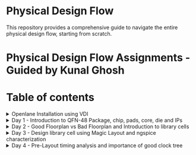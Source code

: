 # Physical Design Flow 
This repository provides a comprehensive guide to navigate the entire physical design flow, starting from scratch.

# Physical Design Flow Assignments - Guided by Kunal Ghosh

# Table of contents
<details>
<summary>Openlane Installation using VDI</summary>
<br>

## Installation Instructions

Please follow these steps to install Openlane on your system, whether you are using Windows or Ubuntu.

1. **Download the Installation PDF**: Start by downloading the Openlane Installation PDF file for detailed instructions.
- [Openlane Installation PDF](https://drive.google.com/drive/folders/1waH794KlrYMaHzZbf1Fr_BIxfMUk4DBk)

2. **Choose Your Operating System**:

   - **For Windows**: Follow the instructions outlined in the PDF under the "Windows Installation" section.
   
   - **For Ubuntu**: Refer to the "Ubuntu Installation" section in the PDF for step-by-step guidance.

3. **Dependencies**: Ensure you have all the necessary dependencies mentioned in the PDF installed on your system.

4. **Verify Installation**: Confirm that Openlane is correctly installed by running a test command or checking the version.(Check Day 1 content in order to verify installation.)

</details>
  
<details>
<summary>Day 1 - Introduction to QFN-48 Package, chip, pads, core, die and IPs</summary>
<br>
  
#### QFN-48 Package
The QFN-48 (Quad Flat No-Lead 48) package is a widely used integrated circuit (IC) package in the electronics industry. It belongs to the family of leadless surface-mount 
packages designed to maximize space efficiency on printed circuit boards (PCBs) while providing excellent thermal performance and electrical connectivity.
The QFN-48 package typically consists of 48 pins arranged in a square or rectangular grid. The pins are numbered and positioned along the package's perimeter.

![QFN-Package](https://github.com/Pavan2280/pes_pd/assets/131603225/f0d98e95-8f05-4d8a-af1b-51b63c15bb1a)

#### Chip
The chip is centrally positioned within the package, as illustrated in the image below, depicting the method of connection between the chip and the package.By connecting the chip in this manner, we can efficiently transfer signals from the external world into the interior of the chip.

![image](https://github.com/Pavan2280/pes_pd/assets/131603225/a4bf87fa-257d-46e1-93e8-1bd83656d67c)

# Components of Chip
- **Pads** : Pads serve as conduits for transmitting signals both into and out of a chip, facilitating bidirectional communication between the chip's internal and external components.
- **Core** : The core essentially serves as the central region where various digital logic components, including AND gates, OR gates, multiplexers (mux), and other types of logic elements, are located.
- **Die** : It essentially defines the dimensions or physical size of the chip.
- **IP's** : Intellectual Property known as IP refers to pre-designed and pre-verified functional blocks or modules that can be integrated into a semiconductor chip's design. These blocks typically encompass a wide range of functions, such as processors, memory, communication interfaces, and specialized functions.

![image](https://github.com/Pavan2280/pes_pd/assets/131603225/00e971c8-4bf4-4b93-8335-5fb20850fbf6)
![image](https://github.com/Pavan2280/pes_pd/assets/131603225/1fb78871-f8d4-4e87-9d14-1f15caf832ed)

# What are PDK's
PDK stands for "Process Design Kit." It is a set of tools, libraries, and documentation used in the semiconductor industry for designing and verifying the manufacturing process of integrated circuits (ICs) or microchips. PDKs are essential for semiconductor companies, foundries, and design houses to create and optimize semiconductor devices.

# RTL  to GDS Flow

![image](https://github.com/Pavan2280/pes_pd/assets/131603225/79f2b9dc-ad16-447e-924d-12d5503589c6)

RTL to GDS (Register Transfer Level to Graphic Design System) flow is a series of steps and processes used in the semiconductor industry to transform a high-level hardware description of an integrated circuit (IC) or microchip into a physical layout that can be fabricated in a semiconductor foundry.Here's a overview of the RTL to GDS flow:

- **Synthesis** : Involves transforming the RTL code into a gate-level representation, optimizing the design to enhance area, power, and timing characteristics, ultimately generating a gate-level netlist.
- **Floor Planning** : In the process of floor planning and power planning, we establish a comprehensive floorplan that meticulously dictates the arrangement of diverse blocks and macros across the chip while taking into account the essential aspects of power distribution and signal routing requirements.
- **Power Planning** :  It involves the careful management and distribution of power throughout the chip to ensure that it operates reliably, efficiently, and within specified power constraints.
- **Placement** : It involves determining the precise location of each standard cell or logic element within the chip's floorplan.
- **Clock Tree Synthesis** : Its primary purpose is to create an optimized clock distribution network that ensures reliable and efficient clock signal distribution throughout the chip.
- **Routing** : Perform global and detailed routing to create the physical connections between standard cells, optimize routing for signal integrity and manufacturability.
- **Sign-off** : Sign-off represents the final checks and confirmations that the design meets all the specified requirements and is ready for fabrication. 

# Openlane ASIC Design Flow

![image](https://github.com/Pavan2280/pes_pd/assets/131603225/24e63c09-da0d-4da6-943c-f54d6abbda85)

#### Design Stages

1) **Synthesis**
   1. **yosys** - Yosys performs RTL synthesis, converting high-level RTL descriptions into gate-level netlists.
   2. **abc** - ABC is used for further optimization and technology mapping to enhance the gate-level design.
   3. **OpenSTA** - OpenSTA conducts static timing analysis to verify if the synthesized design meets timing constraints in the OpenLane flow.

2) **Floorplan & PND**
   1. **init_fp (Initial Floorplan)** - Floorplanning involves determining the initial placement and arrangement of various functional blocks or cells within the chip's       
   layout area.
   2. **ioplacer** - ioplacer is a tool used in the physical design process to place Input/Output (I/O) pads or pins on the chip's boundary.
   3. **pdn** - The PDN is responsible for distributing power (supply voltage) and ground (reference voltage) throughout the chip, ensuring that all components receive the       necessary power supply and maintain stable electrical operation.
   4. **tapcell** - A "tapcell" is a special type of cell used in digital integrated circuit design, particularly in standard cell libraries.It is typically used to create 
   tap connections for the bulk terminals in digital CMOS (Complementary Metal-Oxide-Semiconductor) designs.

3) **Placement**
   1. **Replace** - RePlace is a tool used in the OpenLane flow for cell placement optimization.It focuses on optimizing the placement of standard cells within the chip's   
   layout to achieve better area utilization, timing, and power efficiency.
   2. **Resizer** - Resizer is a tool employed during the physical design process to perform cell resizing and optimization.
   3. **OpenDP (Open Detailed Placement)** - OpenDP, or Open Detailed Placement, is a detailed placement tool used in OpenLane.It is responsible for the fine-grained 
   placement of cells, ensuring that they are precisely positioned within rows and tracks while adhering to design constraints and achieving optimal utilization of the chip's 
   layout area.
   4. **OpenPhysyn (Open Physical Synthesis)** - OpenPhysyn is a tool within OpenLane that performs physical synthesis tasks.It optimizes the logical and physical aspects of 
   the design simultaneously, improving the placement, power, area, and timing by considering both logic and physical information during the optimization process.

4) **CTS**
   1. **TritonCTS** - TritonCTS generates a clock distribution network.

5) **Routing**
   1. **FastRoute** - FastRoute is a global routing tool used in the physical design stage of ASIC chip design.
   2. **TritonRoute** - TritonRoute is a detailed or global routing tool used in the later stages of ASIC chip design, following placement and initial global routing.
   
6) **GDSII Generation**
   1. **Magic** - Magic is primarily a layout tool used for creating and editing IC layouts, and it is often used for digital CMOS design.
   2. **KLayout** - KLayout is primarily used for viewing, editing, and analyzing IC layouts but is not a layout creation tool like Magic.
   
8) **Checks**
   1. **CVC** - CVC is a tool primarily used for verification and debugging of digital designs.
   2. **Netgen** - Netgen is an open-source digital netlist comparison and LVS (Layout vs. Schematic) tool.
 
# Labs

#### Task 1 - Invoking OpenLane

Step 1: Navigate to the OpenLane Working Directory
Open your terminal and navigate to the OpenLane working directory on your Desktop.
```
cd Desktop/work/tools/openlane_working_dir/
```

Step 2: Check Directory Contents
List the contents of the directory to ensure you are in the correct location.
```
ls -ltr
```

Step 3: Enter the OpenLane Docker Environment
To work with OpenLane, you will need to enter the Docker environment. Use the following command:
```
cd openlane
docker
```
After running this command, you will see a new prompt, which should look something like `bash-4.2$`. This indicates that you are now inside the Docker environment.

Step 4: Invoke OpenLane
To invoke OpenLane, run the following commands
```
ls
./flow.tcl -interactive
```
After executing these commands, you will see a new prompt, which should now be `%`.

Step 5: Load OpenLane Package
If you want to use a specific version of the OpenLane package, you can load it using the following command.
```
package require openlane 0.9
```
![image](https://github.com/Pavan2280/pes_pd/assets/131603225/98126aa2-a5f8-4b07-9f33-7069917e778c)
![image](https://github.com/Pavan2280/pes_pd/assets/131603225/d0d7f989-75d0-4524-acb3-de1547bb0f12)
If you can achieve these results, then you have now successfully invoked OpenLane and are prepared to use it for your projects.

#### Task 2 - Designs presnt in openalne and Heirarchy in a Design

Step 1: Navigate to the OpenLane Working Directory 
Enter these commands
```
cd designs/
ls
cd picorv32a
ls
ls -ltr
```
![image](https://github.com/Pavan2280/pes_pd/assets/131603225/67e3d11e-7406-4636-a6a4-adf12b01be9a)
To view `config.tcl` file enter this command
```
vim config.tcl
```
![image](https://github.com/Pavan2280/pes_pd/assets/131603225/058d34cc-6546-466f-909c-60601e0ae338)

Step 2: Prepare the workflow design using OpenLane with the following command.
```
prep -design picorv32a
```
![image](https://github.com/Pavan2280/pes_pd/assets/131603225/e73c709e-3f63-4c73-8118-a76bc4b12d9e)

Step 3: Please utilize the following command in OpenLane for synthesis.
```
run_synthesis
```
![image](https://github.com/Pavan2280/pes_pd/assets/131603225/25f59d56-2ffe-4c38-94e7-404a8b9a6092)
Now our aim is to find Ratio (Number of D-flip flops to Number of cells)
![image](https://github.com/Pavan2280/pes_pd/assets/131603225/60b0b776-f6de-47b9-98f8-b749bb3cba04)
</details>

<details>
<summary>Day 2 - Good Floorplan vs Bad Floorplan and Introduction to library cells</summary>
<br>

# Labs

#### Task 1 - Floorplan

Step 1: Before running floorplan, lets look into the switches available for the floorplan stage.
![image](https://github.com/Pavan2280/pes_pd/assets/131603225/02148532-a29d-40bd-8754-0ffa2bdbab3d)

Step 2: Make changes in `config.tcl` file for floorplan purpose.
![image](https://github.com/Pavan2280/pes_pd/assets/131603225/f29ca8fd-54c1-43d7-8f31-1751417fa23a)

Step 3: To create a floorplan using OpenLane, please execute the following command.
```
run_floorplan
```
![image](https://github.com/Pavan2280/pes_pd/assets/131603225/fbee5100-d335-40ea-a290-9ff9bde13d14)

The point (0, 0) within the DIE AREA signifies the top-left corner's coordinates, while (660.685, 671.405) designates the bottom-right corner of the die in micrometers.

Step 4: To visualize the floorplan layout, employ the following command.
```
magic -T /home/vsduser/Desktop/work/tools/openlane_working_dir/pdks/sky130A/libs.tech/magic/sky130A.tech lef read ../../tmp/merged.lef def read picorv32a.floorplan.def &
```
![image](https://github.com/Pavan2280/pes_pd/assets/131603225/59dbab09-a76f-40c0-90bc-dac2c02e456c)

#### Task 2 - Library Binding and Placement

1) Bind the netlist with physical cells - Binding the netlist with physical cells involves mapping logical components onto specific physical cells in a technology library for chip design.
2) Optimize Placement - Optimizing placement involves strategically arranging physical cells on a chip's layout to minimize area, meet timing constraints, and enhance overall performance.

Step 1: To visualize the placement, employ the following command.
```
run_placement
```
![image](https://github.com/Pavan2280/pes_pd/assets/131603225/fa165aad-5c32-4cdc-9dc9-53a7e2c2de93)

# Cell Design Flow

Cell Design is the process of creating electronic components, known as cells, for use in integrated circuits. It involves three main stages:

1) **Inputs**: In this phase, designers gather essential information and resources needed for the cell design. This includes Process Design Kits (PDKs), which contain manufacturing details, Design Rule Check (DRC) and Layout vs. Schematic (LVS) rules for ensuring correctness, SPICE models for simulating component behavior, and library specifications. These inputs provide the foundation for the design process.

2) **Design**: During this stage, designers use the gathered inputs to create the electronic cell. This process typically includes Circuit Design, where the logical and electrical schematic is defined, Layout Design, where the physical arrangement of components is determined while adhering to manufacturing rules, and Characterization, where the cell's performance is analyzed using tools like GUNA. Characterization can involve Timing characterization (evaluating signal timing), Power characterization (assessing power consumption), and Noise characterization (examining electrical noise).

3) **Outputs**: The design process yields various outputs that are essential for subsequent phases of chip development. These outputs include the Circuit Description Language (CDL), which describes the cell's behavior, the Graphic Data System II (GDSII) layout data used in manufacturing, the Library Exchange Format (LEF) for tool compatibility, an extracted Spice netlist (which considers parasitic elements for accurate simulation), timing data, noise data, power libraries, and a functional description to understand the cell's purpose.

# Standard Cell Characterization Flow

## Introduction

Standard Cell Libraries are a fundamental component in digital integrated circuit design, providing a collection of pre-designed cells with various functionalities. To effectively use these libraries, they must be characterized to generate Liberty files, which are essential for synthesis tools to determine the optimal arrangement of circuit components.The open-source software GUNA is used for characterization

## Characterization Flow

The characterization process involves the following steps:

1. **Link Model File of CMOS**: This step involves linking a model file that defines the properties and behavior of the CMOS (Complementary Metal-Oxide-Semiconductor) technology process being used.
2. **Specify Process Corner(s)**: Process corners represent different manufacturing variations that impact the performance of the integrated circuits. You must specify one or more process corners for the cell to be characterized. This information helps in understanding how the cell behaves under different conditions.
3. **Specify Cell Delay and Slew Thresholds Percentages**: Define the desired delay and slew thresholds as percentages. These thresholds are crucial for optimizing circuit performance and determining acceptable signal characteristics.
4. **Specify Timing and Power Tables**: Create tables that specify timing and power data for the cell under various conditions. These tables are essential for accurate modeling of cell behavior.
5. **Read the Parasitic Extracted Netlist**: Import the parasitic extracted netlist, which includes information about the interconnections and parasitic elements in the design. This step ensures a more realistic representation of the cell's behavior.
6. **Apply Input or Stimulus**: Provide input signals or stimuli to the cell. This can include various test vectors or patterns that are used to evaluate the cell's response under different conditions.
7. **Provide Necessary Simulation Commands**: Define the simulation commands required to run the characterization process. These commands may include simulation settings, simulation types (e.g., transient, static timing analysis), and other parameters to control the simulation environment.

# Timing threshold definitions

1) **slew_low_rise_thr**: This threshold is set at 20% above the lowest power supply voltage when the signal is transitioning from low to high (rising).
2) **slew_high_rise_thr**: This threshold is set at 20% below the highest power supply voltage when the signal is transitioning from low to high (rising).
3) **slew_low_fall_thr**: This threshold is set at 20% above the lowest power supply voltage when the signal is transitioning from high to low (falling).
4) **slew_high_fall_thr**: This threshold is set at 20% below the highest power supply voltage when the signal is transitioning from high to low (falling).
5) **in_rise_thr**: This threshold is placed at the point where the input signal is halfway through its transition from low to high during a rising edge.
6) **in_fall_thr**: This threshold is placed at the point where the input signal is halfway through its transition from high to low during a falling edge.
7) **out_rise_thr**: This threshold is positioned at the point where the output signal is halfway through its transition from low to high during a rising edge.
8) **out_fall_thr**: This threshold is positioned at the point where the output signal is halfway through its transition from high to low during a falling edge.
9) **Propagation Delay**: This is the time it takes for a signal to propagate from an input threshold (in_thr) to an output threshold (out_thr). It represents the time it takes for a change at the input to affect the output.
Propagation Delay = time(out_thr) - time(in_thr)
11) **Transition Time**: This is the time it takes for a signal to transition from a low to high state (rising edge) or from a high to low state (falling edge) within a specific voltage range. In this case, you are calculating the transition time from the high threshold (slew_high_rise_thr) to the low threshold (slew_low_rise_thr) during a rising edge.
Transition Time = time(slew_low_rise_thr) - time(slew_high_rise_thr)
</details>

<details>
<summary>Day 3 - Design library cell using Magic Layout and ngspice characterization</summary>
<br>

# CMOS Inverter Fabrication Process

## Overview

A CMOS (Complementary Metal-Oxide-Semiconductor) inverter is a fundamental building block in digital integrated circuits. It consists of a p-type metal-oxide-semiconductor (PMOS) transistor and an n-type metal-oxide-semiconductor (NMOS) transistor connected in series. Here's a simplified overview of the fabrication process for a CMOS inverter:

## Fabrication Steps

1) **Substrate Preparation** : Start with a high-purity silicon substrate, typically n-doped.
2) **Oxidation** : Create an insulating silicon dioxide (SiO2) layer on the substrate through oxidation.
3) **Photolithography** : Apply a photoresist material, expose it to UV light through a mask, and develop it to define transistor areas.
4) **Ion Implantation (n-well and p-well)** : Create n-type (NMOS) and p-type (PMOS) regions through selective ion implantation.
5) **Gate Oxide Formation** : Grow or deposit a thin layer of gate oxide (SiO2) to insulate the gate electrode from the silicon channel.
6) **Polysilicon Deposition** : Deposit and pattern polysilicon to create gate electrodes that control current flow.
7) **Doping of Gate Electrodes** : Dope gate electrodes for desired conductivity (boron for PMOS, phosphorus/arsenic for NMOS).
8) **Source and Drain Formation** : Create heavily doped source and drain regions for both PMOS and NMOS transistors.
9) **Metal Layer Deposition** : Deposit and pattern a metal layer (e.g., aluminum or copper) for interconnections.
10) **Passivation Layer** : Deposit a passivation layer (usually silicon dioxide) to protect and insulate underlying layers.
11) **Contact Holes** : Etch contact holes through the passivation layer for metal contacts to transistors.
12) **Final Testing and Packaging** : Test the CMOS inverter to ensure it operates correctly, and then integrate multiple inverters and additional components onto a single chip for electronic device applications.

# Labs

#### Task 1 - Creating an Inverter Layout using Magic
Step 1: Open a terminal and run this command
```
cd Desktop/work/tools/openlane_working_dir/openlane/vsdstdcelldesign
magic -T sky130A.tech sky130_inv.mag
```
After executing the command, you will have two consoles: one is the `layout` console, and the other is the `tkcon` console.

![16_1](https://github.com/Pavan2280/pes_pd/assets/131603225/3c180df5-d7d6-4d7e-bfa9-cce0698bb70b)

To select an area in layout, position the cursor near it, press the `s` key, and then enter the `what` command in the tkcon console to determine which area or widget has been selected.

![18_1](https://github.com/Pavan2280/pes_pd/assets/131603225/a7602338-bebc-4a2d-a7a7-92946b233874)

#### Task 2 - DRC Check 

To check for DRC Errors, select a region (left click for starting point, right click at end point) and see the DRC column at the top that shows how many DRC errors are present.The Details of DRC Errors will be printed on the console.

![19](https://github.com/Pavan2280/pes_pd/assets/131603225/dc8a1696-299c-4798-9b63-09b9ef08015b)

#### Task 3 - Extracting PEX to SPICE with MAGIC
Step 1: Enter these commands in the tkcon console.
```
pwd
extract all
ext2spice cthresh 0 rthresh 0
ext2spice
```
![19(1)](https://github.com/Pavan2280/pes_pd/assets/131603225/e134e634-50df-4f18-8f1f-3121298a14cd)

Step 2: To view `sky130_inv.spice` file enter this command
```
vim sky130_inv.spice
```

![21](https://github.com/Pavan2280/pes_pd/assets/131603225/2581d55a-4795-4f2b-9d29-33af0f7481c9)

# Grid size

![22](https://github.com/Pavan2280/pes_pd/assets/131603225/5b45b753-317a-452b-83e6-b530cb86cc50)

![23](https://github.com/Pavan2280/pes_pd/assets/131603225/f3359e9a-2efd-4c34-b6be-5943ab658c39)

# Modified Spice netlist

#### Task 1 - Make changes to the `sky130_inv.spice`

![final_vim_22](https://github.com/Pavan2280/pes_pd/assets/131603225/c527fcb6-2ad7-464b-b169-f9f0069401d1)

#### Task 2 - Run modified spice netlist
Step 1: Use this command to run the modified spice netlist
```
ngspice sky130_inv.spice
```

![ngspice](https://github.com/Pavan2280/pes_pd/assets/131603225/1d37848c-f3b5-43da-9410-b18cf466311e)

Step 2: Use this command to run the plot.
```
plot y vs time a
```

![plot](https://github.com/Pavan2280/pes_pd/assets/131603225/db091887-53eb-4460-ba23-eb873177f80f)

![plot_1](https://github.com/Pavan2280/pes_pd/assets/131603225/d69ef1d7-a8fd-4257-9ab0-0b94a845b97e)

# Results

1) The trise result is calculated by subtracting the x-coordinates from each other.
#### trise = 0.062ns

![trise_diff_x0](https://github.com/Pavan2280/pes_pd/assets/131603225/bc2990cd-f74e-4300-aa84-84d4e1cbd98f)

2) Propagation delay is similarly determined, but it involves adjusting the points based on the definition of propagation delay.
#### tprop = 0.034ns

![t_prop](https://github.com/Pavan2280/pes_pd/assets/131603225/9e396323-c6ec-4e44-9177-fe326b1a8800)

</details>

<details>
<summary>Day 4 - Pre-Layout timing analysis and importance of good clock tree</summary>
<br>

</details>
